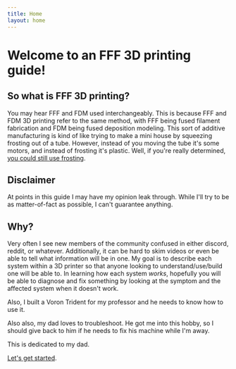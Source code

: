 ```yaml
---
title: Home
layout: home
---
```

# Welcome to an FFF 3D printing guide!

## So what is FFF 3D printing?
You may hear FFF and FDM used interchangeably. This is because FFF and FDM 3D printing refer to the same method, with FFF being fused filament fabrication and FDM being fused deposition modeling. This sort of additive manufacturing is kind of like trying to make a mini house by squeezing frosting out of a tube. However, instead of you moving the tube it's some motors, and instead of frosting it's plastic. Well, if you're really determined, [you could still use frosting](https://www.youtube.com/watch?v=Ui0dcF48U9k).

## Disclaimer
At points in this guide I may have my opinion leak through. While I'll try to be as matter-of-fact as possible, I can't guarantee anything.

## Why?
Very often I see new members of the community confused in either discord, reddit, or whatever. Additionally, it can be hard to skim videos or even be able to tell what information will be in one. My goal is to describe each system within a 3D printer so that anyone looking to understand/use/build one will be able to. In learning how each system *works*, hopefully you will be able to diagnose and fix something by looking at the symptom and the affected system when it doesn't work.

Also, I built a Voron Trident for my professor and he needs to know how to use it.

Also also, my dad loves to troubleshoot. He got me into this hobby, so I should give back to him if he needs to fix his machine while I'm away.  

This is dedicated to my dad.

[Let's get started](movement_intro.html).
